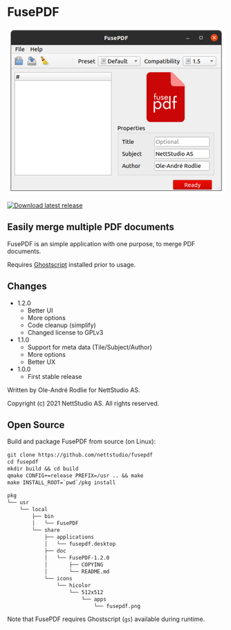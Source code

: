 # FusePDF

![screenshot](assets/fusepdf-screenshot.png "FusePDF screenshot")

[![Download latest release](https://img.shields.io/badge/Download-Latest%20release-red)](https://github.com/nettstudio/fusepdf/releases/latest)

## Easily merge multiple PDF documents

FusePDF is an simple application with one purpose, to merge PDF documents.

Requires [Ghostscript](https://www.ghostscript.com/download/gsdnld.html) installed prior to usage.

## Changes

  * 1.2.0
    * Better UI
    * More options
    * Code cleanup (simplify)
    * Changed license to GPLv3
  * 1.1.0
    * Support for meta data (Tile/Subject/Author)
    * More options
    * Better UX
  * 1.0.0
    * First stable release

Written by Ole-André Rodlie for NettStudio AS.

Copyright (c) 2021 NettStudio AS. All rights reserved.

## Open Source

Build and package FusePDF from source (on Linux):
```
git clone https://github.com/nettstudio/fusepdf
cd fusepdf
mkdir build && cd build
qmake CONFIG+=release PREFIX=/usr .. && make
make INSTALL_ROOT=`pwd`/pkg install
```
```
pkg
└── usr
    └── local
        ├── bin
        │   └── FusePDF
        └── share
            ├── applications
            │   └── fusepdf.desktop
            ├── doc
            │   └── FusePDF-1.2.0
            │       ├── COPYING
            │       └── README.md
            └── icons
                └── hicolor
                    └── 512x512
                        └── apps
                            └── fusepdf.png
```
Note that FusePDF requires Ghostscript (``gs``) available during runtime.